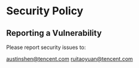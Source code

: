 # Security Policy

## Reporting a Vulnerability

Please report security issues to:

austinshen@tencent.com
ruitaoyuan@tencent.com
